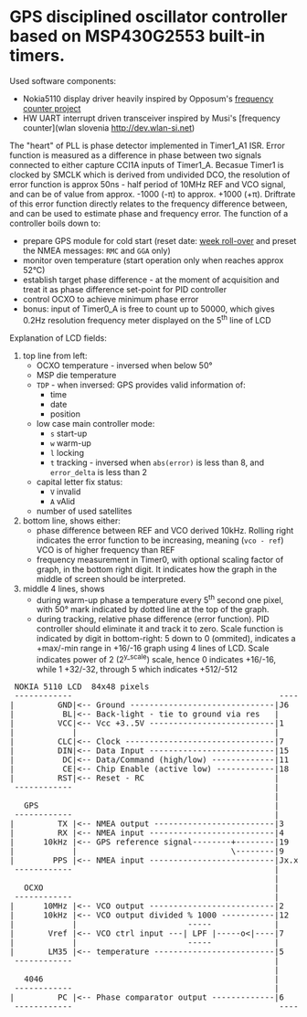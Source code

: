 # GPS disciplined oscillator controller based on MSP430G2553 built-in timers.

Used software components:
- Nokia5110 display driver heavily inspired by Opposum's [frequency counter project](https://web.archive.org/web/20230330184220/https://forum.43oh.com/topic/1954-using-the-internal-temperature-sensor/)
- HW UART interrupt driven transceiver inspired by Musi's [frequency counter](wlan slovenia http://dev.wlan-si.net)

The "heart" of PLL is phase detector implemented in Timer1_A1 ISR. Error function is measured as a difference in phase between two signals connected to either capture CCI1A inputs of Timer1_A. Becasue Timer1 is clocked by SMCLK which is derived from undivided DCO, the resolution of error function is approx 50ns - half period of 10MHz REF and VCO signal, and can be of value from approx. -1000 (-&pi;) to approx. +1000 (+&pi;). Driftrate of this error function directly relates to the frequency difference between, and can be used to estimate phase and frequency error.
The function of a controller boils down to:
- prepare GPS module for cold start (reset date: [week roll-over](https://fdi.sk/posts/jupiter/) and preset the NMEA messages: `RMC` and `GGA` only)
- monitor oven temperature (start operation only when reaches approx 52&deg;C)
- establish target phase difference - at the moment of acquisition and treat it as phase difference set-point for PID controller
- control OCXO to achieve minimum phase error
- bonus: input of Timer0_A is free to count up to 50000, which gives 0.2Hz resolution frequency meter displayed on the 5<sup>th</sup> line of LCD

Explanation of LCD fields:
1. top line from left:
   - OCXO temperature - inversed when below 50&deg;
   - MSP die temperature
   - `TDP` - when inversed: GPS provides valid information of:
     - time
     - date
     - position
   - low case main controller mode:
     - `s` start-up
     - `w` warm-up
     - `l` locking
     - `t` tracking - inversed when `abs(error)` is less than 8, and `error_delta` is less than 2
   - capital letter fix status:
     - `V` in`V`alid
     - `A` vAlid
   - number of used satellites
2. bottom line, shows either:
   - phase difference between REF and VCO derived 10kHz. Rolling right indicates the error function to be increasing, meaning (`vco - ref`) VCO is of higher frequency than REF
   - frequency measurement in Timer0, with optional scaling factor of graph, in the bottom right digit. It indicates how the graph in the middle of screen should be interpreted.
3. middle 4 lines, shows
   - during warm-up phase a temperature every 5<sup>th</sup> second one pixel, with 50&deg; mark indicated by dotted line at the top of the graph.
   - during tracking, relative phase difference (error function). PID controller should eliminate it and track it to zero. Scale function is indicated by digit in bottom-right: 5 down to 0 (ommited), indicates a +max/-min range in +16/-16 graph using 4 lines of LCD. Scale indicates power of 2 (2<sup>y_scale</sup>) scale, hence 0 indicates +16/-16, while 1 +32/-32, through 5 which indicates +512/-512


<pre> NOKIA 5110 LCD  84x48 pixels                                   MSP-EXP430G2
 ------------                                           -------------------
|         GND|<-- Ground ------------------------------|J6     GND         |
|          BL|<-- Back-light - tie to ground via res   |                   |
|         VCC|<-- Vcc +3..5V --------------------------|1      VCC         |
|            |                                         |                   |
|         CLC|<-- Clock -------------------------------|7      P1.5        |
|         DIN|<-- Data Input --------------------------|15     P1.7        |
|          DC|<-- Data/Command (high/low) -------------|11     P2.3        |
|          CE|<-- Chip Enable (active low) ------------|18     P2.7  XOUT  |
|         RST|<-- Reset - RC                           |                   |
 ------------                                          |                   |
                                                       |                   |
   GPS                                                 |                   |
 ------------                                          |                   |
|         TX |<-- NMEA output -------------------------|3      P1.1        |
|         RX |<-- NMEA input --------------------------|4      P1.2        |
|      10kHz |<-- GPS reference signal--------+--------|19     P2.6 XIN    |
|            |                                \--------|9      P2.1        |
|        PPS |<-- NMEA input --------------------------|Jx.x   Px.x        |
 ------------                                          |                   |
                                                       |                   |
   OCXO                                                |                   |
 ------------                                          |                   |
|      10MHz |<-- VCO output --------------------------|2      P1.0 (ext)  |
|      10kHz |<-- VCO output divided % 1000 -----------|12     P2.4        |
|            |                       -----             |                   |
|       Vref |<-- VCO ctrl input ---| LPF |-----o<|----|7      P2.0 (neg)  |
|            |                       -----             |                   |
|       LM35 |<-- temperature -------------------------|5      P1.3        |
 ------------                                          |                   |
                                                       |                   |
   4046                                                |                   |
 ------------                                          |                   |
|         PC |<-- Phase comparator output -------------|6      P1.4        |
 ------------                                           -------------------
 </pre>
